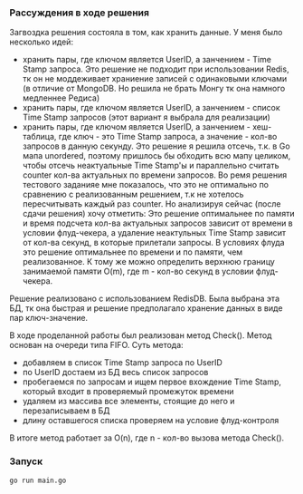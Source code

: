 ### Рассуждения в ходе решения

Загвоздка решения состояла в том, как хранить данные. У меня было несколько идей:
- хранить пары, где ключом является UserID, а занчением - Time Stamp запроса. Это решение не подходит при использовании Redis, тк он не моддеживает храниение записей с одинаковыми ключами (в отличие от MongoDB. Но решила не брать Монгу тк она намного медленнее Редиса)
- хранить пары, где ключом является UserID, а занчением - список Time Stamp запросов (этот вариант я выбрала для реализации)
- хранить пары, где ключом является UserID, а занчением - хеш-таблица, где ключ - это Time Stamp запроса, а значение - кол-во запросов в данную секунду. Это решение я решила отсечь, т.к. в Go мапа unordered, поэтому пришлось бы обходить всю мапу целиком, чтобы отсечь неактуальные Time Stamp'ы и параллельно считать counter кол-ва актуальных по времени запросов. Во ремя решения тестового заданияе мне показалось, что это не оптимально по сравнению с реализованным решением, т.к не хотелось пересчитывать каждый раз counter. Но анализируя сейчас (после сдачи решения) хочу отметить: Это решение оптимальнее по памяти и время подсчета кол-ва актуальных запросов зависит от времени в условии флуд-чекера, а удаление неактульных Time Stamp зависит от кол-ва секунд, в которые прилетали запросы. В условиях флуда это решение оптимальнее по времени и по памяти, чем реализованное. К тому же можно определить верхнюю границу занимаемой памяти O(m), где m - кол-во секунд в условии флуд-чекера. 

Решение реализовано с использованием RedisDB. Была выбрана эта БД, тк она быстрая и решение предполагало хранение данных в виде пар ключ-значение.

В ходе проделанной работы был реализован метод Check(). Метод основан на очереди типа FIFO. Суть метода: 
- добавляем в список Time Stamp запроса по UserID
- по UserID достаем из БД весь список запросов
- пробегаемся по запросам и ищем первое вхождение Time Stamp, который входит в проверяемый промежуток времени
- удаляем из массива все элементы, стоящие до него и перезаписываем в БД
- длину оставшегося списка проверяем на условие флуд-контроля

В итоге метод работает за O(n), где n - кол-во вызова метода Check().


### Запуск

```go run main.go```


